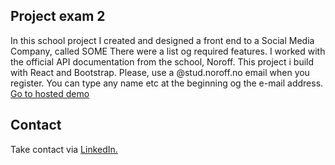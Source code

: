 ## Project exam 2
In this school project I created and designed a front end to a Social Media Company, called SOME There were a list og required features.
I worked with the official API documentation from the school, Noroff.
This project i build with React and Bootstrap.
Please, use a @stud.noroff.no email when you register. You can type any name etc at the beginning og the e-mail address.
<a href="https://heliuxdesign.github.io/project2/" class="btn btn-primary">Go to hosted demo</a>






## Contact
Take contact via <a  href="https://www.linkedin.com/in/heli-j%C3%A4rvel%C3%A4inen-714ba818b/">LinkedIn.</a>






